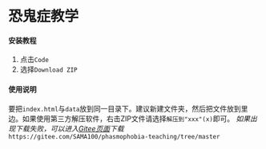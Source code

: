 # 恐鬼症教学


#### 安装教程

1.  点击`Code`
2.  选择`Download ZIP`

#### 使用说明

要把`index.html`与`data`放到同一目录下。建议新建文件夹，然后把文件放到里边。如果使用第三方解压软件，右击ZIP文件请选择`解压到"xxx"(x)`即可。
*如果出现下载失败，可以进入[Gitee页面](https://gitee.com/SAMA100/phasmophobia-teaching/tree/master)下载*
`https://gitee.com/SAMA100/phasmophobia-teaching/tree/master`
